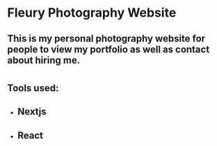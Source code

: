 # Fleury Photography Website

## This is my personal photography website for people to view my portfolio as well as contact about hiring me.
#
## Tools used:
- ## Nextjs
- ## React

